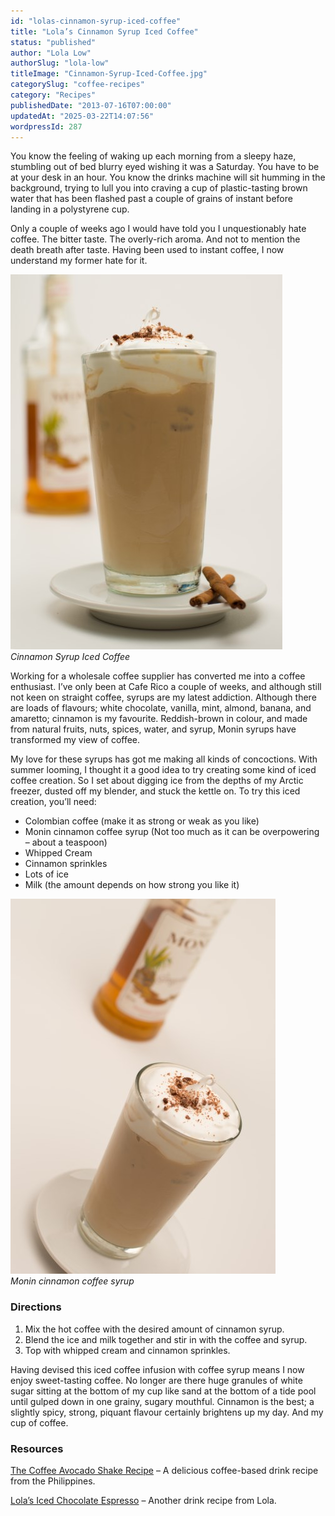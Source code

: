 ```yaml
---
id: "lolas-cinnamon-syrup-iced-coffee"
title: "Lola’s Cinnamon Syrup Iced Coffee"
status: "published"
author: "Lola Low"
authorSlug: "lola-low"
titleImage: "Cinnamon-Syrup-Iced-Coffee.jpg"
categorySlug: "coffee-recipes"
category: "Recipes"
publishedDate: "2013-07-16T07:00:00"
updatedAt: "2025-03-22T14:07:56"
wordpressId: 287
---
```


You know the feeling of waking up each morning from a sleepy haze, stumbling out of bed blurry eyed wishing it was a Saturday. You have to be at your desk in an hour. You know the drinks machine will sit humming in the background, trying to lull you into craving a cup of plastic-tasting brown water that has been flashed past a couple of grains of instant before landing in a polystyrene cup.

Only a couple of weeks ago I would have told you I unquestionably hate coffee. The bitter taste. The overly-rich aroma. And not to mention the death breath after taste. Having been used to instant coffee, I now understand my former hate for it.

![Cinnamon Syrup Iced Coffee](cinammon-coffee-drink1.jpg)  
*Cinnamon Syrup Iced Coffee*

Working for a wholesale coffee supplier has converted me into a coffee enthusiast. I’ve only been at Cafe Rico a couple of weeks, and although still not keen on straight coffee, syrups are my latest addiction. Although there are loads of flavours; white chocolate, vanilla, mint, almond, banana, and amaretto; cinnamon is my favourite. Reddish-brown in colour, and made from natural fruits, nuts, spices, water, and syrup, Monin syrups have transformed my view of coffee.

My love for these syrups has got me making all kinds of concoctions. With summer looming, I thought it a good idea to try creating some kind of iced coffee creation. So I set about digging ice from the depths of my Arctic freezer, dusted off my blender, and stuck the kettle on. To try this iced creation, you’ll need:

-   Colombian coffee (make it as strong or weak as you like)
-   Monin cinnamon coffee syrup (Not too much as it can be overpowering – about a teaspoon)
-   Whipped Cream
-   Cinnamon sprinkles
-   Lots of ice
-   Milk (the amount depends on how strong you like it)

![Monin cinnamon coffee syrup](monin-syrup-coffee-drink.jpg)  
*Monin cinnamon coffee syrup*

### Directions

1.  Mix the hot coffee with the desired amount of cinnamon syrup.
2.  Blend the ice and milk together and stir in with the coffee and syrup.
3.  Top with whipped cream and cinnamon sprinkles.

Having devised this iced coffee infusion with coffee syrup means I now enjoy sweet-tasting coffee. No longer are there huge granules of white sugar sitting at the bottom of my cup like sand at the bottom of a tide pool until gulped down in one grainy, sugary mouthful. Cinnamon is the best; a slightly spicy, strong, piquant flavour certainly brightens up my day. And my cup of coffee.

### Resources

[The Coffee Avocado Shake Recipe](http://ineedcoffee.com/the-coffee-avocado-shake/) – A delicious coffee-based drink recipe from the Philippines.

[Lola’s Iced Chocolate Espresso](http://ineedcoffee.com/lolas-iced-chocolate-espresso/) – Another drink recipe from Lola.